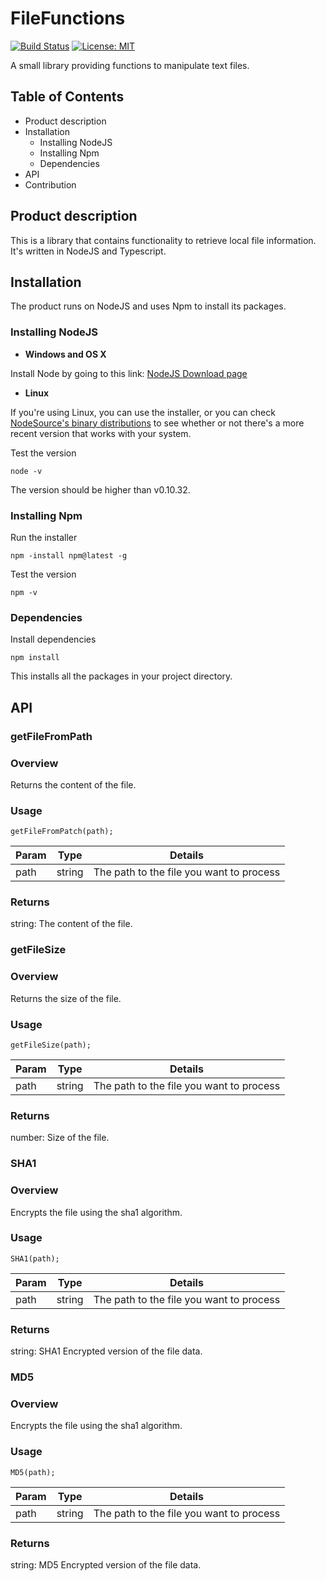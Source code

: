 # FileFunctions
[![Build Status](https://travis-ci.org/HansvandenPol/FileFunctions.svg?branch=addTravis)](https://travis-ci.org/HansvandenPol/FileFunctions) [![License: MIT](https://img.shields.io/badge/License-MIT-blue.svg)](https://opensource.org/licenses/MIT)

A small library providing functions to manipulate text files.

## Table of Contents
* Product description
* Installation
  * Installing NodeJS
  * Installing Npm
  * Dependencies
* API
* Contribution

## Product description
This is a library that contains functionality to retrieve local file information. It's written in NodeJS and Typescript.

## Installation
The product runs on NodeJS and uses Npm to install its packages.

### Installing NodeJS

* **Windows and OS X**

Install Node by going to this link: [NodeJS Download page](https://nodejs.org/en/download/)

* **Linux**

If you're using Linux, you can use the installer, or you can check [NodeSource's binary distributions](https://github.com/nodesource/distributions) to see whether or not there's a more recent version that works with your system.

Test the version

```node -v```

The version should be higher than v0.10.32.

### Installing Npm
Run the installer 

```npm -install npm@latest -g```

Test the version

```npm -v```

### Dependencies
Install dependencies

```npm install``` 

This installs all the packages in your project directory.

## API

### getFileFromPath

### Overview
Returns the content of the file.

### Usage
```getFileFromPatch(path);```

Param | Type| Details
----- | --- | -------
path | string | The path to the file you want to process

### Returns
string: The content of the file.

### getFileSize

### Overview
Returns the size of the file.

### Usage
```getFileSize(path);```

Param | Type| Details
----- | --- | -------
path | string | The path to the file you want to process

### Returns
number: Size of the file.

### SHA1

### Overview
Encrypts the file using the sha1 algorithm.

### Usage
```SHA1(path);```

Param | Type| Details
----- | --- | -------
path | string | The path to the file you want to process

### Returns
string: SHA1 Encrypted version of the file data.

### MD5

### Overview
Encrypts the file using the sha1 algorithm.

### Usage
```MD5(path);```

Param | Type| Details
----- | --- | -------
path | string | The path to the file you want to process

### Returns
string: MD5 Encrypted version of the file data.

